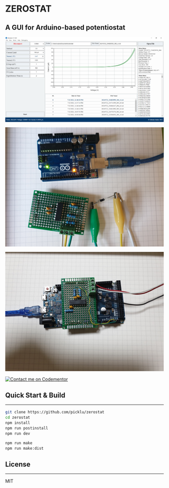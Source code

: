# ZEROSTAT

## A GUI for Arduino-based potentiostat

![app](app/assets/app.png)

![hardware 1](app/assets/hardware_1.jpg)

![hardware 2](app/assets/hardware_2.jpg)

[![Contact me on Codementor](https://www.codementor.io/m-badges/picklu/contact-me.svg)](https://www.codementor.io/@picklu?refer=badge)

## Quick Start & Build

---

```sh
git clone https://github.com/picklu/zerostat
cd zerostat
npm install
npm run postinstall
npm run dev
```

```sh
npm run make
npm run make:dist
```

## License

---

MIT
